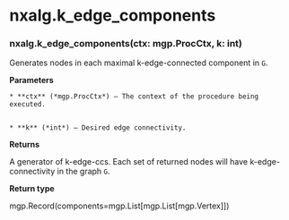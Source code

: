 # nxalg.k_edge_components


### nxalg.k_edge_components(ctx: mgp.ProcCtx, k: int)
Generates nodes in each maximal k-edge-connected component in `G`.


**Parameters**

    
    * **ctx** (*mgp.ProcCtx*) – The context of the procedure being executed.


    * **k** (*int*) – Desired edge connectivity.



**Returns**

A generator of k-edge-ccs. Each set of returned nodes
    will have k-edge-connectivity in the graph `G`.



**Return type**

mgp.Record(components=mgp.List[mgp.List[mgp.Vertex]])
